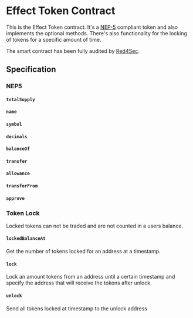# Effect Token Contract

This is the Effect Token contract. It's a
[NEP-5](https://github.com/neo-project/proposals/blob/master/nep-5.mediawiki)
compliant token and also implements the optional methods. There's also
functionality for the locking of tokens for a specific amount of time.

The smart contract has been fully audited by [Red4Sec](https://www.red4sec.com/en).

## Specification

### NEP5

#### `totalSupply`

#### `name`
 
#### `symbol`

#### `decimals`

#### `balanceOf`

#### `transfer`

#### `allowance`

#### `transferFrom`

#### `approve`

### Token Lock

Locked tokens can not be traded and are not counted in a users balance.

#### `lockedBalanceAt`

Get the number of tokens locked for an address at a timestamp.

#### `lock`

Lock an amount tokens from an address until a certain timestamp and
specify the address that will receive the tokens after unlock.

#### `unlock`

Send all tokens locked at timestamp to the unlock address
